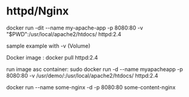 # httpd/Nginx

docker run -dit --name my-apache-app -p 8080:80 -v "$PWD":/usr/local/apache2/htdocs/ httpd:2.4

sample example with -v (Volume)

Docker image : docker pull httpd:2.4

run image asc container: sudo docker run -d --name myapacheapp -p 8080:80 -v /usr/demo/:/usr/local/apache2/htdocs/ httpd:2.4


docker run --name some-nginx -d -p 8080:80 some-content-nginx
